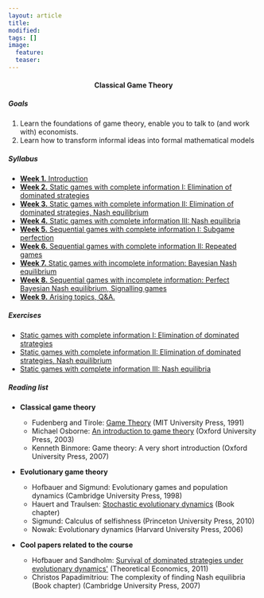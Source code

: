 ```yaml
---
layout: article
title:
modified:
tags: []
image:
  feature:
  teaser:
---
```


<center><h4>Classical Game Theory</h4></center>

<h5>Goals</h5>

1. Learn the foundations of game theory, enable you to talk to (and work with) economists.
2. Learn how to transform informal ideas into formal mathematical models


<h5>Syllabus</h5>

- [**Week 1.** Introduction](notes/Game_Theory_1.pdf)
- [**Week 2.** Static games with complete information I: Elimination of dominated strategies](notes/Game_Theory_2.pdf)
- [**Week 3.** Static games with complete information II: Elimination of dominated strategies, Nash equilibrium](notes/Game_Theory_3.pdf)
- [**Week 4.** Static games with complete information III: Nash equilibria](notes/Game_Theory_4.pdf)
- [**Week 5.** Sequential games with complete information I: Subgame perfection]()
- [**Week 6.** Sequential games with complete information II: Repeated games]()
- [**Week 7.** Static games with incomplete information: Bayesian Nash equilibrium]()
- [**Week 8.** Sequential games with incomplete information: Perfect Bayesian Nash equilibrium, Signalling games]()
- [**Week 9.** Arising topics, Q&A.]()

<h5>Exercises</h5>

- [Static games with complete information I: Elimination of dominated strategies](exercises/w2.pdf)
- [Static games with complete information II: Elimination of dominated strategies, Nash equilibrium](exercises/w3.pdf)
- [Static games with complete information III: Nash equilibria](exercises/w4.pdf)


<h5>Reading list</h5>

- **Classical game theory**
  - Fudenberg and Tirole: [Game Theory](https://homepage.univie.ac.at/Mariya.Teteryatnikova/WS2011/FT.pdf) (MIT University Press, 1991)
  - Michael Osborne: [An introduction to game theory](https://mathematicalolympiads.files.wordpress.com/2012/08/martin_j-_osborne-an_introduction_to_game_theory-oxford_university_press_usa2003.pdf) (Oxford University Press, 2003)
  - Kenneth Binmore: Game theory: A very short introduction (Oxford University Press, 2007)


- **Evolutionary game theory**
  - Hofbauer and Sigmund: Evolutionary games and population dynamics (Cambridge University Press, 1998)
  - Hauert and Traulsen: [Stochastic evolutionary dynamics](https://www.math.ubc.ca/~hauert/publications/preprints/traulsen_09.pdf) (Book chapter)
  - Sigmund: Calculus of selfishness (Princeton University Press, 2010)
  - Nowak: Evolutionary dynamics (Harvard University Press, 2006)


- **Cool papers related to the course**
  - Hofbauer and Sandholm: [Survival of dominated strategies under evolutionary dynamics'](https://econtheory.org/ojs/index.php/te/article/viewFile/20110341/5736/193) (Theoretical Economics, 2011)
  - Christos Papadimitriou: The complexity of finding Nash equilibria (Book chapter) (Cambridge University Press, 2007)